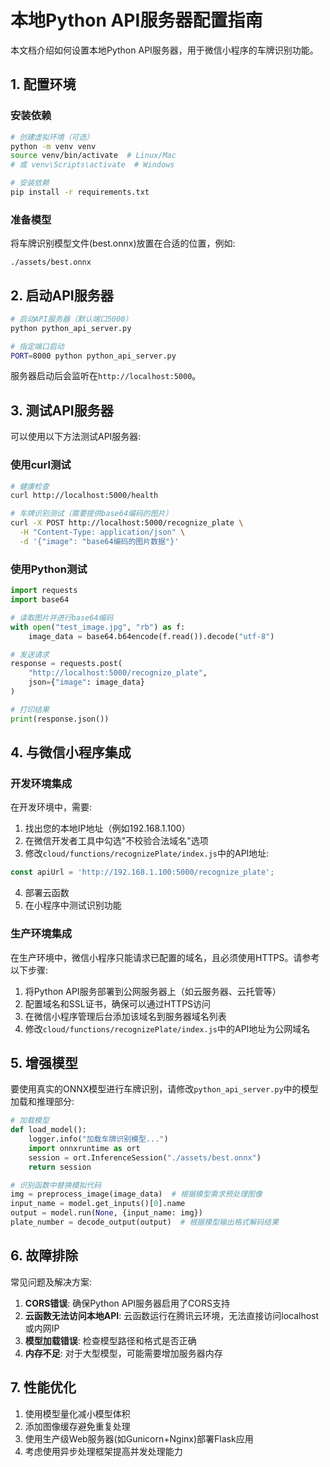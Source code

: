 # 本地Python API服务器配置指南

本文档介绍如何设置本地Python API服务器，用于微信小程序的车牌识别功能。

## 1. 配置环境

### 安装依赖

```bash
# 创建虚拟环境（可选）
python -m venv venv
source venv/bin/activate  # Linux/Mac
# 或 venv\Scripts\activate  # Windows

# 安装依赖
pip install -r requirements.txt
```

### 准备模型

将车牌识别模型文件(best.onnx)放置在合适的位置，例如:
```
./assets/best.onnx
```

## 2. 启动API服务器

```bash
# 启动API服务器（默认端口5000）
python python_api_server.py

# 指定端口启动
PORT=8000 python python_api_server.py
```

服务器启动后会监听在`http://localhost:5000`。

## 3. 测试API服务器

可以使用以下方法测试API服务器:

### 使用curl测试
```bash
# 健康检查
curl http://localhost:5000/health

# 车牌识别测试（需要提供base64编码的图片）
curl -X POST http://localhost:5000/recognize_plate \
  -H "Content-Type: application/json" \
  -d '{"image": "base64编码的图片数据"}'
```

### 使用Python测试
```python
import requests
import base64

# 读取图片并进行base64编码
with open("test_image.jpg", "rb") as f:
    image_data = base64.b64encode(f.read()).decode("utf-8")

# 发送请求
response = requests.post(
    "http://localhost:5000/recognize_plate",
    json={"image": image_data}
)

# 打印结果
print(response.json())
```

## 4. 与微信小程序集成

### 开发环境集成

在开发环境中，需要:

1. 找出您的本地IP地址（例如192.168.1.100）
2. 在微信开发者工具中勾选"不校验合法域名"选项
3. 修改`cloud/functions/recognizePlate/index.js`中的API地址:

```javascript
const apiUrl = 'http://192.168.1.100:5000/recognize_plate';
```

4. 部署云函数
5. 在小程序中测试识别功能

### 生产环境集成

在生产环境中，微信小程序只能请求已配置的域名，且必须使用HTTPS。请参考以下步骤:

1. 将Python API服务部署到公网服务器上（如云服务器、云托管等）
2. 配置域名和SSL证书，确保可以通过HTTPS访问
3. 在微信小程序管理后台添加该域名到服务器域名列表
4. 修改`cloud/functions/recognizePlate/index.js`中的API地址为公网域名

## 5. 增强模型

要使用真实的ONNX模型进行车牌识别，请修改`python_api_server.py`中的模型加载和推理部分:

```python
# 加载模型
def load_model():
    logger.info("加载车牌识别模型...")
    import onnxruntime as ort
    session = ort.InferenceSession("./assets/best.onnx")
    return session

# 识别函数中替换模拟代码
img = preprocess_image(image_data)  # 根据模型需求预处理图像
input_name = model.get_inputs()[0].name
output = model.run(None, {input_name: img})
plate_number = decode_output(output)  # 根据模型输出格式解码结果
```

## 6. 故障排除

常见问题及解决方案:

1. **CORS错误**: 确保Python API服务器启用了CORS支持
2. **云函数无法访问本地API**: 云函数运行在腾讯云环境，无法直接访问localhost或内网IP
3. **模型加载错误**: 检查模型路径和格式是否正确
4. **内存不足**: 对于大型模型，可能需要增加服务器内存

## 7. 性能优化

1. 使用模型量化减小模型体积
2. 添加图像缓存避免重复处理
3. 使用生产级Web服务器(如Gunicorn+Nginx)部署Flask应用
4. 考虑使用异步处理框架提高并发处理能力 